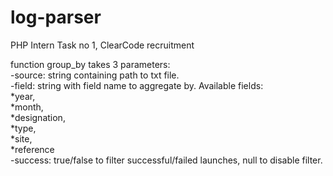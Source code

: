 # log-parser
PHP Intern Task no 1, ClearCode recruitment

function group_by takes 3 parameters:<br />
-source: string containing path to txt file.<br />
-field: string with field name to aggregate by. Available fields:<br />
*year,<br />
*month,<br />
*designation,<br />
*type,<br />
*site,<br />
*reference<br />
-success: true/false to filter successful/failed launches, null to disable filter.